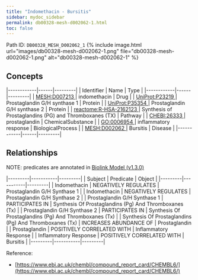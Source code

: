 ```yaml
---
title: "Indomethacin - Bursitis"
sidebar: mydoc_sidebar
permalink: db00328-mesh-d002062-1.html
toc: false 
---
```



Path ID: `DB00328_MESH_D002062_1`
{% include image.html url="images/db00328-mesh-d002062-1.png" file="db00328-mesh-d002062-1.png" alt="db00328-mesh-d002062-1" %}

## Concepts

|------------|------|---------|
| Identifier | Name | Type    |
|------------|------|---------|
| <a href="https://identifiers.org/MESH:D007213">MESH:D007213 </a> | indomethacin | Drug |
| <a href="https://identifiers.org/UniProt:P23219">UniProt:P23219 </a> | Prostaglandin G/H synthase 1 | Protein |
| <a href="https://identifiers.org/UniProt:P35354">UniProt:P35354 </a> | Prostaglandin G/H synthase 2 | Protein |
| <a href="https://identifiers.org/reactome:R-HSA-2162123">reactome:R-HSA-2162123 </a> | Synthesis of Prostaglandins (PG) and Thromboxanes (TX) | Pathway |
| <a href="https://identifiers.org/CHEBI:26333">CHEBI:26333 </a> | prostaglandin | ChemicalSubstance |
| <a href="https://identifiers.org/GO:0006954">GO:0006954 </a> | inflammatory response | BiologicalProcess |
| <a href="https://identifiers.org/MESH:D002062">MESH:D002062 </a> | Bursitis | Disease |
|------------|------|---------|

## Relationships


NOTE: predicates are annotated in <a href="https://github.com/biolink/biolink-model/releases/tag/v1.3.0">Biolink Model (v1.3.0)</a>

|---------|-----------|---------|
| Subject | Predicate | Object  |
|---------|-----------|---------|
| Indomethacin | NEGATIVELY REGULATES | Prostaglandin G/H Synthase 1 |
| Indomethacin | NEGATIVELY REGULATES | Prostaglandin G/H Synthase 2 |
| Prostaglandin G/H Synthase 1 | PARTICIPATES IN | Synthesis Of Prostaglandins (Pg) And Thromboxanes (Tx) |
| Prostaglandin G/H Synthase 2 | PARTICIPATES IN | Synthesis Of Prostaglandins (Pg) And Thromboxanes (Tx) |
| Synthesis Of Prostaglandins (Pg) And Thromboxanes (Tx) | INCREASES ABUNDANCE OF | Prostaglandin |
| Prostaglandin | POSITIVELY CORRELATED WITH | Inflammatory Response |
| Inflammatory Response | POSITIVELY CORRELATED WITH | Bursitis |
|---------|-----------|---------|

Reference: 
  - [https://www.ebi.ac.uk/chembl/compound_report_card/CHEMBL6/](https://www.ebi.ac.uk/chembl/compound_report_card/CHEMBL6/)
